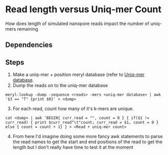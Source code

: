 # Read length versus Uniq-mer Count

How does length of simulated nanopore reads impact the number of uniq-mers remaining

## Dependencies

## Steps
1. Make a uniq-mer + position meryl database (refer to [Uniq-mer database](https://github.com/cchu70/mashmap_postfilter/tree/master/Uniq-mer_database). 
2. Dump the reads on to the uniq-mer database
```
meryl-lookup -dump -sequence <reads> -mers <uniq-mer database> | awk '$3 == "T" {print $0}' > <dump>
```
3. For each read, count how many of it's k-mers are unique. 
```
cat <dump> | awk 'BEGIN{ curr_read = "", count = 0 } { if($1 != curr_read) { print $curr_read"\t"count; curr_read = $1, count = 0 } else { count = count + 1} } > <Read + uniq-mer count>
```
4. From here I'd imagine doing some more fancy awk statements to parse the read names to get the start and end positions of the read to get the length but I don't really have time to test it at the moment
